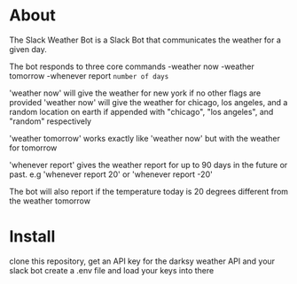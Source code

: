 # About

The Slack Weather Bot is a Slack Bot that communicates the weather for a given day.

The bot responds to three core commands
-weather now
-weather tomorrow
-whenever report `number of days`

'weather now' will give the weather for new york if no other flags are provided 
'weather now' will give the weather for chicago, los angeles, and a random location on earth if appended with "chicago", "los angeles", and "random" respectively

'weather tomorrow' works exactly like 'weather now' but with the weather for tomorrow

'whenever report' gives the weather report for up to 90 days in the future or past. 
e.g 'whenever report 20' or 'whenever report -20'

The bot will also report if the temperature today is 20 degrees different from the weather tomorrow

# Install

clone this repository, get an API key for the darksy weather API and your slack bot
create a .env file and load your keys into there
